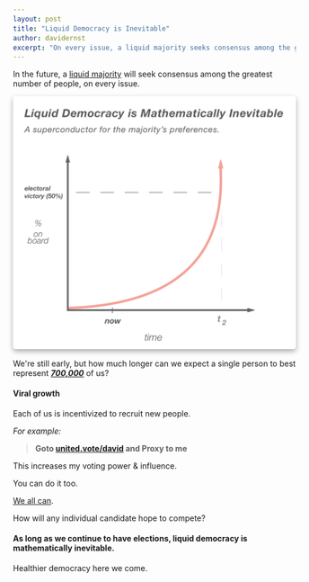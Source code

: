 ```yaml
---
layout: post
title: "Liquid Democracy is Inevitable"
author: davidernst
excerpt: "On every issue, a liquid majority seeks consensus among the greatest number of people. This makes liquid democracy a mathematical inevitability."
---
```


In the future, a [liquid majority](/2016/09/21/what-is-liquid-democracy/) will seek consensus among the greatest number of people, on every issue.

<a href="/assets/article_images/2018-06-01-liquid-is-inevitable/LD_is_Inevitable.png" target="_blank"><img src="/assets/article_images/2018-06-01-liquid-is-inevitable/LD_is_Inevitable.png" style="box-shadow: 0px 4px 10px #00000054; border-radius: 5px;" /></a>

We're still early, but how much longer can we expect a single person to best represent [***700,000***](/2017/04/11/lets-end-hotdog-worship-in-america/) of us?

#### Viral growth

Each of us is incentivized to recruit new people.

*For example:*

> **Goto [united.vote/david](https://united.vote/david) and Proxy to me**

This increases my voting power & influence.

You can do it too.

[We all can](https://united.vote/join).

How will any individual candidate hope to compete?

#### As long as we continue to have elections, liquid democracy is mathematically inevitable.

Healthier democracy here we come.
